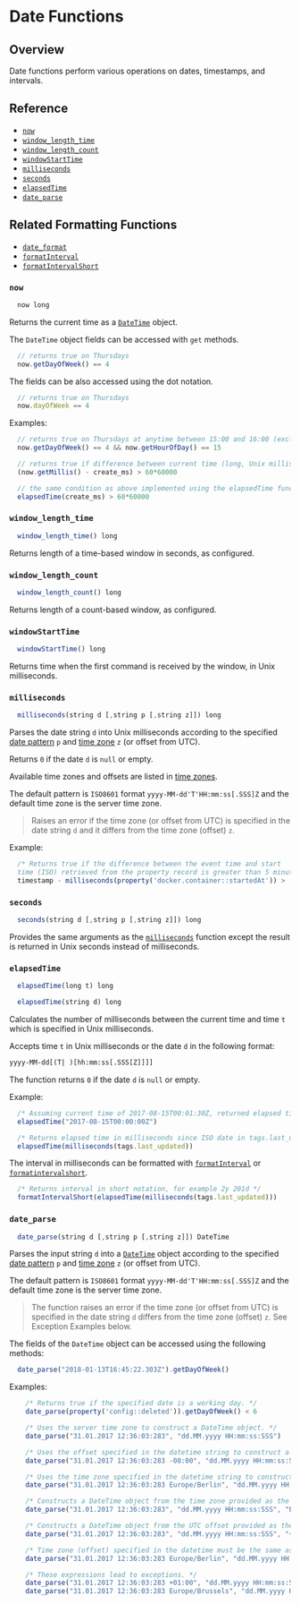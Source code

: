 # Date Functions

## Overview

Date functions perform various operations on dates, timestamps, and intervals.

## Reference

* [`now`](#now)
* [`window_length_time`](#window_length_time)
* [`window_length_count`](#window_length_count)
* [`windowStartTime`](#windowstarttime)
* [`milliseconds`](#milliseconds)
* [`seconds`](#seconds)
* [`elapsedTime`](#elapsedtime)
* [`date_parse`](#date_parse)

## Related Formatting Functions

* [`date_format`](functions-format.md#date_format)
* [`formatInterval`](functions-format.md#formatinterval)
* [`formatIntervalShort`](functions-format.md#formatintervalshort)

### `now`

```javascript
  now long
```

Returns the current time as a [`DateTime`](object-datetime.md) object. 

The `DateTime` object fields can be accessed with `get` methods.

```javascript
  // returns true on Thursdays
  now.getDayOfWeek() == 4
```

The fields can be also accessed using the dot notation.

```javascript
  // returns true on Thursdays
  now.dayOfWeek == 4  
```

Examples:

```javascript
  // returns true on Thursdays at anytime between 15:00 and 16:00 (exclusive)
  now.getDayOfWeek() == 4 && now.getHourOfDay() == 15
```

```javascript
  // returns true if difference between current time (long, Unix milliseconds) and create_ms (long, Unix milliseconds) exceeds 1 hour
  (now.getMillis() - create_ms) > 60*60000

  // the same condition as above implemented using the elapsedTime function
  elapsedTime(create_ms) > 60*60000
```

### `window_length_time`

```javascript
  window_length_time() long
```

Returns length of a time-based window in seconds, as configured.

### `window_length_count`

```javascript
  window_length_count() long
```

Returns length of a count-based window, as configured.

### `windowStartTime`

```javascript
  windowStartTime() long
```

Returns time when the first command is received by the window, in Unix milliseconds.

### `milliseconds`

```javascript
  milliseconds(string d [,string p [,string z]]) long
```

Parses the date string `d` into Unix milliseconds according to the specified [date pattern](../shared/time-pattern.md) `p` and [time zone](../shared/timezone-list.md) `z` (or offset from UTC).

Returns `0` if the date `d` is `null` or empty.

Available time zones and offsets are listed in [time zones](../shared/timezone-list.md).

The default pattern is `ISO8601` format `yyyy-MM-dd'T'HH:mm:ss[.SSS]Z` and the default time zone is the server time zone.

> Raises an error if the time zone (or offset from UTC) is specified in the date string `d` and it differs from the time zone (offset) `z`.

Example:

```javascript
  /* Returns true if the difference between the event time and start
  time (ISO) retrieved from the property record is greater than 5 minutes. */
  timestamp - milliseconds(property('docker.container::startedAt')) >  5*60000
```

### `seconds`

```javascript
  seconds(string d [,string p [,string z]]) long
```

Provides the same arguments as the [`milliseconds`](#milliseconds) function except the result is returned in Unix seconds instead of milliseconds.

### `elapsedTime`

```javascript
  elapsedTime(long t) long
```

```javascript
  elapsedTime(string d) long
```

Calculates the number of milliseconds between the current time and time `t` which is specified in Unix milliseconds.

Accepts time `t` in Unix milliseconds or the date `d` in the following format:

```txt
yyyy-MM-dd[(T| )[hh:mm:ss[.SSS[Z]]]]
```

The function returns `0` if the date `d` is `null` or empty.

Example:

```javascript
  /* Assuming current time of 2017-08-15T00:01:30Z, returned elapsed time is 90000 */
  elapsedTime("2017-08-15T00:00:00Z")
```

```javascript
  /* Returns elapsed time in milliseconds since ISO date in tags.last_updated */
  elapsedTime(milliseconds(tags.last_updated))
```

The interval in milliseconds can be formatted with [`formatInterval`](functions-format.md#formatinterval) or [`formatintervalshort`](functions-format.md#formatintervalshort).

```javascript
  /* Returns interval in short notation, for example 2y 201d */
  formatIntervalShort(elapsedTime(milliseconds(tags.last_updated)))
```

### `date_parse`

```javascript
  date_parse(string d [,string p [,string z]]) DateTime
```

Parses the input string `d` into a [`DateTime`](object-datetime.md) object according to the specified [date pattern](../shared/time-pattern.md) `p` and [time zone](../shared/timezone-list.md) `z` (or offset from UTC).

The default pattern is `ISO8601` format `yyyy-MM-dd'T'HH:mm:ss[.SSS]Z` and the default time zone is the server time zone.

> The function raises an error if the time zone (or offset from UTC) is specified in the date string `d` differs from the time zone (offset) `z`. See Exception Examples below.

The fields of the `DateTime` object can be accessed using the following methods:

```javascript
  date_parse("2018-01-13T16:45:22.303Z").getDayOfWeek()
```

Examples:

```javascript
    /* Returns true if the specified date is a working day. */
    date_parse(property('config::deleted')).getDayOfWeek() < 6
```

```javascript
    /* Uses the server time zone to construct a DateTime object. */
    date_parse("31.01.2017 12:36:03:283", "dd.MM.yyyy HH:mm:ss:SSS")
```

```javascript
    /* Uses the offset specified in the datetime string to construct a DateTime object. */
    date_parse("31.01.2017 12:36:03:283 -08:00", "dd.MM.yyyy HH:mm:ss:SSS ZZ")
```

```javascript
    /* Uses the time zone specified in the datetime string to construct a DateTime object. */
    date_parse("31.01.2017 12:36:03:283 Europe/Berlin", "dd.MM.yyyy HH:mm:ss:SSS ZZZ")
```

```javascript
    /* Constructs a DateTime object from the time zone provided as the third argument. */
    date_parse("31.01.2017 12:36:03:283", "dd.MM.yyyy HH:mm:ss:SSS", "Europe/Berlin")
```

```javascript
    /* Constructs a DateTime object from the UTC offset provided as the third argument. */
    date_parse("31.01.2017 12:36:03:283", "dd.MM.yyyy HH:mm:ss:SSS", "+01:00")
```

```javascript
    /* Time zone (offset) specified in the datetime must be the same as provided in the third argument. */
    date_parse("31.01.2017 12:36:03:283 Europe/Berlin", "dd.MM.yyyy HH:mm:ss:SSS ZZZ", "Europe/Berlin")
```

```javascript
    /* These expressions lead to exceptions. */
    date_parse("31.01.2017 12:36:03:283 +01:00", "dd.MM.yyyy HH:mm:ss:SSS ZZ", "Europe/Berlin")
    date_parse("31.01.2017 12:36:03:283 Europe/Brussels", "dd.MM.yyyy HH:mm:ss:SSS ZZZ", "Europe/Berlin")
```
